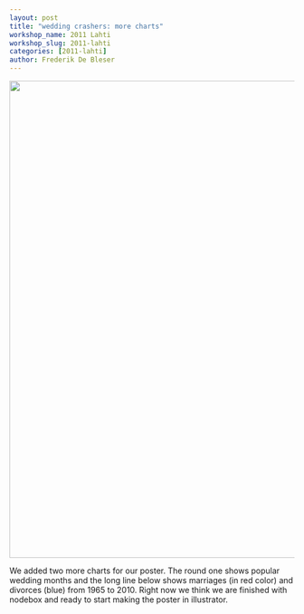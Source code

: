 ```yaml
---
layout: post
title: "wedding crashers: more charts"
workshop_name: 2011 Lahti
workshop_slug: 2011-lahti
categories: [2011-lahti]
author: Frederik De Bleser
---
```

<a rel="attachment wp-att-312" href="http://workshops.nodebox.net/2011-3/?attachment_id=312"><img class="alignnone size-medium wp-image-312" src="http://workshops.nodebox.net/2011-3/wp-content/uploads/2011/06/erotliitot-590x843.jpg" alt="" width="590" height="843" /></a>

We added two more charts for our poster. The round one shows popular wedding months and the long line below shows marriages (in red color) and divorces (blue) from 1965 to 2010. Right now we think we are finished with nodebox and ready to start making the poster in illustrator.

